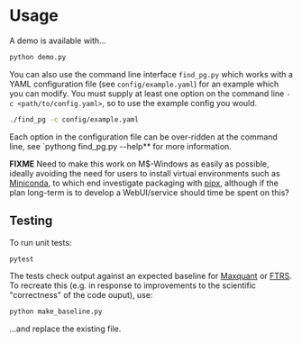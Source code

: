 # Usage

A demo is available with...

```bash
python demo.py
```

You can also use the command line interface `find_pg.py` which works with a YAML configuration file (see
`config/example.yaml`) for an example which you can modify. You must supply at least one option on the command line `-c
<path/to/config.yaml>`, so to use the example config you would.

``` bash
./find_pg -c config/example.yaml
```

Each option in the configuration file can be over-ridden at the command line, see `pythong find_pg.py --help** for more
information.

**FIXME** Need to make this work on M$-Windows as easily as possible, ideally avoiding the need for users to install
virtual environments such as [Miniconda](https://docs.conda.io/en/latest/miniconda.html), to which end investigate
packaging with [pipx](https://pypa.github.io/pipx/), although if the plan long-term is to develop a WebUI/service should
time be spent on this?

## Testing

To run unit tests:

```bash
pytest
```

The tests check output against an expected baseline for [Maxquant](data/baseline_output.csv) or
[FTRS](data/baseline_output_ftrs.csv). To recreate this (e.g. in response to improvements to the scientific
"correctness" of the code ouput), use:


```bash
python make_baseline.py
```

...and replace the existing file.
